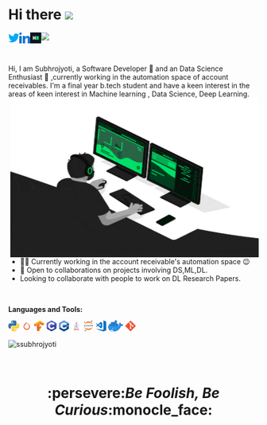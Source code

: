 # Hi there <img src="https://media.giphy.com/media/hvRJCLFzcasrR4ia7z/giphy.gif" width="40px">                 
<a href="https://twitter.com/RoySubhro7">
  <img align="left" alt="Subhrojyoti Roy | Twitter" width="22px" src="https://github.com/ssubhrojyoti/ssubhrojyoti/blob/main/assets/ico/013-twitter-1.png" />
</a>
<a href="https://www.linkedin.com/in/subhrojyoti-roy/">
  <img align="left" alt="Subhro'sLinkdeIN" width="22px" src="https://github.com/ssubhrojyoti/ssubhrojyoti/blob/main/assets/ico/031-linkedin.png" />
</a>
<a href="https://www.hackerrank.com/ssubhrojyotiroy">
  <img align="left" alt="Subhro'sHackerRank" width="22px" src="https://github.com/ssubhrojyoti/ssubhrojyoti/blob/main/assets/ico/HackerRank_Icon-1000px.png" />
</a>              

![](https://visitor-badge.glitch.me/badge?page_id=ssubhrojyoti.ssubhrojyoti)



<br />

Hi, I am Subhrojyoti, a Software Developer 🚀 and an Data Science Enthusiast 🤖 ,currently working in the automation space of account receivables. I'm a final year b.tech student and have a keen interest in the areas of keen interest in Machine learning , Data Science, Deep Learning.
<img align="right" alt="GIF" src="https://github.com/ayanava-99/ayanava-99/blob/master/assets/ico/Marketing-Data-Analytics.gif" width="500" height="320" />


- :man_technologist: Currently working in the account receivable's automation space :wink:
- :open_hands: Open to collaborations on projects involving DS,ML,DL.
- Looking to collaborate with people to work on DL Research Papers.

<br />

**Languages and Tools:**

<code><img height="22" src="https://github.com/ssubhrojyoti/ssubhrojyoti/blob/main/assets/ico/600px-Python-logo-notext.svg.png"></code>
<code><img height="22" src="https://github.com/ssubhrojyoti/ssubhrojyoti/blob/main/assets/ico/pytorch-logo.png" ></code>
<code><img height="22" src="https://github.com/ssubhrojyoti/ssubhrojyoti/blob/main/assets/ico/Tensorflow_logo.svg.png"></code>
<code><img height="22" src="https://github.com/ssubhrojyoti/ssubhrojyoti/blob/main/assets/ico/C.png"></code>
<code><img height="22" src="https://github.com/ssubhrojyoti/ssubhrojyoti/blob/main/assets/ico/cpp_logo.png"></code>
<code><img height="22" src="https://github.com/ssubhrojyoti/ssubhrojyoti/blob/main/assets/ico/java-eps-vector-logo.png"></code>
<code><img height="22" src="https://github.com/ssubhrojyoti/ssubhrojyoti/blob/main/assets/ico/518px-Jupyter_logo.svg.png"></code>
<code><img height="22" src="https://github.com/ssubhrojyoti/ssubhrojyoti/blob/main/assets/ico/visual-studio-code-logo-284BC24C39-seeklogo.com.png"></code>
<code><img height="22" src="https://github.com/ssubhrojyoti/ssubhrojyoti/blob/main/assets/ico/Moby-logo.png"></code>
<code><img height="22" src="https://github.com/ssubhrojyoti/ssubhrojyoti/blob/main/assets/ico/Git_icon.svg.png"></code>

<p align="left"> <img src="https://github-readme-stats.vercel.app/api?username=ssubhrojyoti&show_icons=true&theme=gotham&hide=contribs,prs,issues,contribsto" alt="ssubhrojyoti" />
<br />
<br /> 
<br /> 
<h1 align='center'>:persevere:<i>Be Foolish, Be Curious</i>:monocle_face:</h1>
